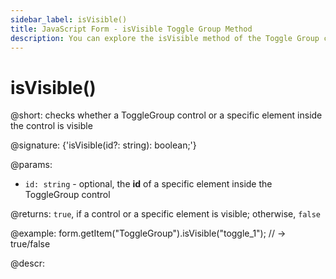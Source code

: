```yaml
---
sidebar_label: isVisible()
title: JavaScript Form - isVisible Toggle Group Method 
description: You can explore the isVisible method of the Toggle Group control of Form in the documentation of the DHTMLX JavaScript UI library. Browse developer guides and API reference, try out code examples and live demos, and download a free 30-day evaluation version of DHTMLX Suite.
---
```


# isVisible()

@short: checks whether a ToggleGroup control or a specific element inside the control is visible

@signature: {'isVisible(id?: string): boolean;'}

@params:
- `id: string` - optional, the **id** of a specific element inside the ToggleGroup control

@returns:
`true`, if a control or a specific element is visible; otherwise, `false`

@example:
form.getItem("ToggleGroup").isVisible("toggle_1"); // -> true/false

@descr: